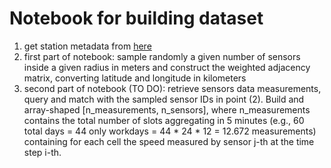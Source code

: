 # Notebook for building dataset

<ol>
  <li> get station metadata from <a href="https://pems.dot.ca.gov/?dnode=Clearinghouse&type=meta&district_id=7&submit=Submit">here</a>
  <li> first part of notebook: sample randomly a given number of sensors inside a given radius in meters and construct the weighted adjacency matrix, converting latitude and longitude in kilometers
  <li> second part of notebook (TO DO): retrieve sensors data measurements, query and match with the sampled sensor IDs in point (2). Build and array-shaped
  [n_measurements, n_sensors], where n_measurements contains the total number of slots aggregating in 5 minutes (e.g., 60 total days = 44 only workdays = 44 * 24 * 12 = 12.672
  measurements) containing for each cell the speed measured by sensor j-th at the time step i-th.
</ol>

